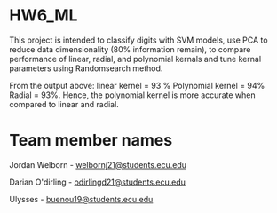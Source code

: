 # HW6_ML
This project is intended to classify digits with SVM models, use PCA to reduce data dimensionality (80% information remain), to compare performance of linear, radial, and polynomial kernals and tune kernal parameters using Randomsearch method.

From the output above: linear kernel = 93 % Polynomial kernel = 94% Radial = 93%. Hence, the polynomial kernel is more accurate when compared to linear and radial.

# Team member names
Jordan Welborn - welbornj21@students.ecu.edu

Darian O'dirling - odirlingd21@students.ecu.edu

Ulysses - buenou19@students.ecu.edu
